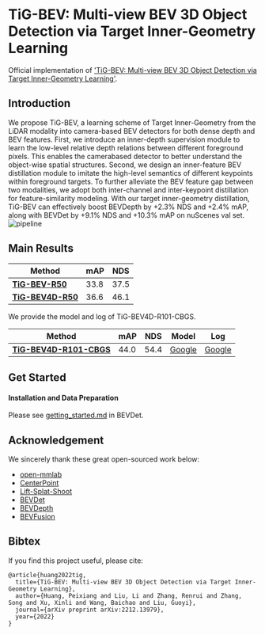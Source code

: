 
# TiG-BEV: Multi-view BEV 3D Object Detection via Target Inner-Geometry Learning

Official implementation of ['TiG-BEV: Multi-view BEV 3D Object Detection via Target Inner-Geometry Learning'](https://arxiv.org/pdf/2212.13979.pdf).


## Introduction

We propose TiG-BEV, a learning scheme of Target Inner-Geometry from the LiDAR modality into camera-based BEV detectors for both dense depth and BEV features. First, we introduce an inner-depth supervision module to learn the low-level relative depth relations between different foreground pixels. This enables the camerabased detector to better understand the object-wise spatial structures. Second, we design an inner-feature BEV distillation module to imitate the high-level semantics of different keypoints within foreground targets. To further alleviate the BEV feature gap between two modalities, we adopt both inter-channel and inter-keypoint distillation for feature-similarity modeling. With our target inner-geometry distillation, TiG-BEV can effectively boost BEVDepth by +2.3% NDS and +2.4% mAP, along with BEVDet by +9.1% NDS and +10.3% mAP on nuScenes val set.
![pipeline](figures/framework.png)


## Main Results
| Method | mAP      | NDS     | 
|--------|----------|---------|
| [**TiG-BEV-R50**](configs/tig_bev/tig_bev-r50.py)  | 33.8     | 37.5     |
| [**TiG-BEV4D-R50**](configs/tig_bev/tig_bev4d-r50.py) | 36.6     | 46.1    | 

We provide the model and log of TiG-BEV4D-R101-CBGS.

| Method | mAP      | NDS     |  Model | Log
|--------|----------|---------|--------|-------
| [**TiG-BEV4D-R101-CBGS**](configs/tig_bev/tig_bev4d-r101-CBGS.py) | 44.0   | 54.4   |[Google](https://drive.google.com/file/d/1sJFeI9byxHmNWrTCzeRcKOYzgGKXrgq2/view?usp=sharing)| [Google](https://drive.google.com/file/d/1sJFeI9byxHmNWrTCzeRcKOYzgGKXrgq2/view?usp=sharing) 


## Get Started
#### Installation and Data Preparation
Please see [getting_started.md](https://github.com/HuangJunJie2017/BEVDet/blob/master/docs/getting_started.md) in BEVDet.

## Acknowledgement
We sincerely thank these great open-sourced work below:
* [open-mmlab](https://github.com/open-mmlab) 
* [CenterPoint](https://github.com/tianweiy/CenterPoint)
* [Lift-Splat-Shoot](https://github.com/nv-tlabs/lift-splat-shoot)
* [BEVDet](https://github.com/HuangJunJie2017/BEVDet/tree/master)
* [BEVDepth](https://github.com/Megvii-BaseDetection/BEVDepth)
* [BEVFusion](https://github.com/mit-han-lab/bevfusion)  

## Bibtex
If you find this project useful, please cite:
```
@article{huang2022tig,
  title={TiG-BEV: Multi-view BEV 3D Object Detection via Target Inner-Geometry Learning},
  author={Huang, Peixiang and Liu, Li and Zhang, Renrui and Zhang, Song and Xu, Xinli and Wang, Baichao and Liu, Guoyi},
  journal={arXiv preprint arXiv:2212.13979},
  year={2022}
}
```
